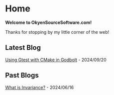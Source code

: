 # Home

**Welcome to OkyenSourceSoftware.com!**

Thanks for stopping by my little corner of the web!

## Latest Blog

[Using Gtest with CMake in Godbolt](godbolt_cmake_gtest.md) - 2024/09/20

## Past Blogs

[What is Invariance?](invariance.md) - 2024/06/16
